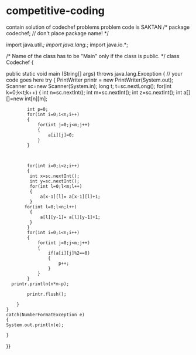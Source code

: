 # competitive-coding
contain solution of codechef problems
problem code is  SAKTAN
/* package codechef; // don't place package name! */

import java.util.*;
import java.lang.*;
import java.io.*;

/* Name of the class has to be "Main" only if the class is public. */
class Codechef
{

public static void main (String[] args) throws java.lang.Exception
	{
		// your code goes here
		try
		{
		    PrintWriter printr 
                = new PrintWriter(System.out);
                Scanner sc=new Scanner(System.in);
		long t;
	    t=sc.nextLong();
	    for(int k=0;k<t;k++)
	    {
	        int n=sc.nextInt();
	        int m=sc.nextInt();
	         int z=sc.nextInt();
	        int a[][]=new int[n][m];
	        
	        int p=0;
	        for(int i=0;i<n;i++)
	        {
	            for(int j=0;j<m;j++)
	            {
	                a[i][j]=0;
	            }
	        }
	        
	           
	        
	        for(int i=0;i<z;i++)
	        {
	         int x=sc.nextInt();
	         int y=sc.nextInt();
	         for(int l=0;l<m;l++)
	         {
	             a[x-1][l]= a[x-1][l]+1;
	         }
	       for(int l=0;l<n;l++)
	         {
	             a[l][y-1]= a[l][y-1]+1;
	         }
	        }
	        for(int i=0;i<n;i++)
	        {
	            for(int j=0;j<m;j++)
	            {
	                if(a[i][j]%2==0)
	                {
	                    p++;
	                }
	            }
	        }
	  printr.println(n*m-p); 
  
            printr.flush(); 
	        
	    }
	}
	catch(NumberFormatException e)
	{
	System.out.println(e);
	
	}
}}
